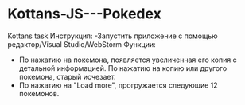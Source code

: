 # Kottans-JS---Pokedex
Kottans task
Инструкция:
-Запустить приложение с помощью редактор/Visual Studio/WebStorm
Функции: 
- По нажатию на покемона, появляется увеличенная его копия с детальной информацией. По нажатию на копию или другого покемона, старый исчезает.
- По нажатию на "Load more", прогружается следующие 12 покемонов.  
